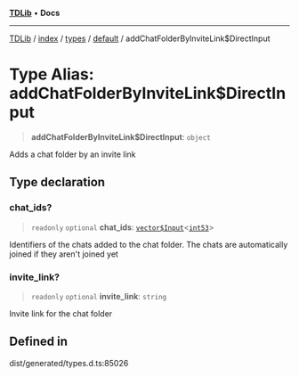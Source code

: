 [**TDLib**](../../../../../../README.md) • **Docs**

***

[TDLib](../../../../../../modules.md) / [index](../../../../../README.md) / [types](../../../README.md) / [default](../README.md) / addChatFolderByInviteLink$DirectInput

# Type Alias: addChatFolderByInviteLink$DirectInput

> **addChatFolderByInviteLink$DirectInput**: `object`

Adds a chat folder by an invite link

## Type declaration

### chat\_ids?

> `readonly` `optional` **chat\_ids**: [`vector$Input`](vector$Input.md)\<[`int53`](int53-1.md)\>

Identifiers of the chats added to the chat folder. The chats are automatically joined if they aren't joined yet

### invite\_link?

> `readonly` `optional` **invite\_link**: `string`

Invite link for the chat folder

## Defined in

dist/generated/types.d.ts:85026
